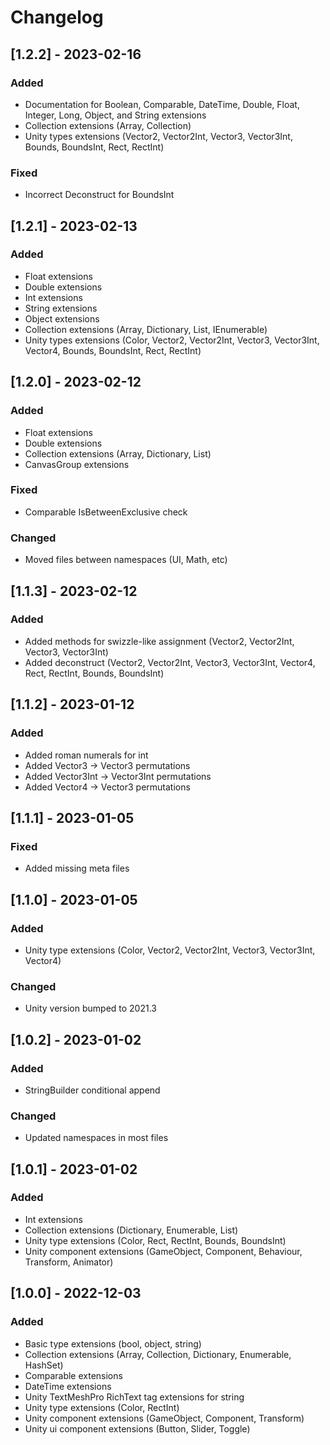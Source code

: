 # Changelog

## [1.2.2] - 2023-02-16

### Added
- Documentation for Boolean, Comparable, DateTime, Double, Float, Integer, Long, Object, and String extensions
- Collection extensions (Array, Collection)
- Unity types extensions (Vector2, Vector2Int, Vector3, Vector3Int, Bounds, BoundsInt, Rect, RectInt)

### Fixed
- Incorrect Deconstruct for BoundsInt

## [1.2.1] - 2023-02-13

### Added
- Float extensions
- Double extensions
- Int extensions
- String extensions
- Object extensions
- Collection extensions (Array, Dictionary, List, IEnumerable)
- Unity types extensions (Color, Vector2, Vector2Int, Vector3, Vector3Int, Vector4, Bounds, BoundsInt, Rect, RectInt)

## [1.2.0] - 2023-02-12

### Added
- Float extensions
- Double extensions
- Collection extensions (Array, Dictionary, List)
- CanvasGroup extensions

### Fixed
- Comparable IsBetweenExclusive check

### Changed
- Moved files between namespaces (UI, Math, etc)

## [1.1.3] - 2023-02-12

### Added
- Added methods for swizzle-like assignment (Vector2, Vector2Int, Vector3, Vector3Int)
- Added deconstruct (Vector2, Vector2Int, Vector3, Vector3Int, Vector4, Rect, RectInt, Bounds, BoundsInt)

## [1.1.2] - 2023-01-12

### Added
- Added roman numerals for int
- Added Vector3 -> Vector3 permutations
- Added Vector3Int -> Vector3Int permutations
- Added Vector4 -> Vector3 permutations

## [1.1.1] - 2023-01-05

### Fixed
- Added missing meta files

## [1.1.0] - 2023-01-05

### Added
- Unity type extensions (Color, Vector2, Vector2Int, Vector3, Vector3Int, Vector4)

### Changed
- Unity version bumped to 2021.3

## [1.0.2] - 2023-01-02

### Added
- StringBuilder conditional append

### Changed
- Updated namespaces in most files

## [1.0.1] - 2023-01-02

### Added
- Int extensions
- Collection extensions (Dictionary, Enumerable, List)
- Unity type extensions (Color, Rect, RectInt, Bounds, BoundsInt)
- Unity component extensions (GameObject, Component, Behaviour, Transform, Animator)

## [1.0.0] - 2022-12-03

### Added
- Basic type extensions (bool, object, string)
- Collection extensions (Array, Collection, Dictionary, Enumerable, HashSet)
- Comparable extensions
- DateTime extensions
- Unity TextMeshPro RichText tag extensions for string
- Unity type extensions (Color, RectInt)
- Unity component extensions (GameObject, Component, Transform)
- Unity ui component extensions (Button, Slider, Toggle)